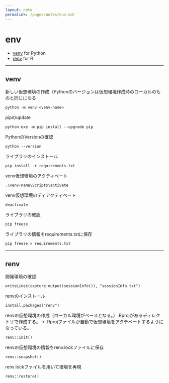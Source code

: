 ```yaml
---
layout: note
permalink: /pages/notes/env.md/
---
```


# env
- [venv](#venv) for Python
- [renv](#renv) for R

<hr class="small-hr">

## venv
新しい仮想環境の作成（Pythonのバージョンは仮想環境作成時のローカルのものと同じになる
```
python -m venv <venv-name>
```
pipのupdate
```
python.exe -m pip install --upgrade pip
```
PythonのVersionの確認
```
python --version
```
ライブラリのインストール
```
pip install -r requirements.txt
```
venv仮想環境のアクティベート
```
.\venv-name\Scripts\activate
```
venv仮想環境のディアクティベート
```
deactivate
```
ライブラリの確認
```
pip freeze
```
ライブラリの情報をrequirements.txtに保存
```
pip freeze > requirements.txt
```

<hr class="small-hr">

## renv
開発環境の確認
```
writeLines(capture.output(sessionInfo()), "sessionInfo.txt")
```
renvのインストール
```
install.packages("renv")
```
renvの仮想環境の作成（ローカル環境がベースとなる。）.Rprojがあるディレクトリで作成する。→ .Rprojファイルが自動で仮想環境をアクチベートするようになっている。 
```
renv::init()
```
renvの仮想環境の情報をrenv.lockファイルに保存
```
renv::snapshot()
```
renv.lockファイルを用いて環境を再現
```
renv::restore()
```
